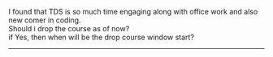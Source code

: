I found that TDS is so much time engaging along with office work and also new
comer in coding.  
Should i drop the course as of now?  
if Yes, then when will be the drop course window start?



---

